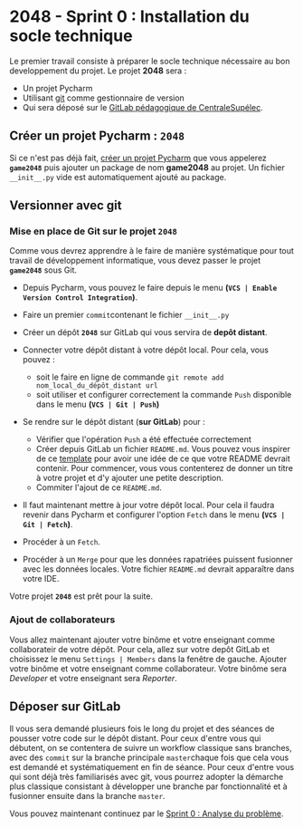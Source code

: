 # 2048 - Sprint 0 : Installation du socle technique


Le premier travail consiste à préparer le socle technique nécessaire au bon developpement du projet. Le projet **2048** sera :

+ Un projet Pycharm 
+ Utilisant [git](https://git-scm.com/) comme gestionnaire de version
+ Qui sera déposé sur le [GitLab pédagogique de CentraleSupélec](https://gitlab-student.centralesupelec.fr/).

## Créer un projet Pycharm : **`2048`**

Si ce n'est pas déjà fait, [créer un projet Pycharm](./pycharm.md) que vous appelerez **`game2048`** puis ajouter un package de nom **game2048** au projet. Un fichier `__init__.py` vide est automatiquement ajouté au package. 

## Versionner avec git

### Mise en place de Git sur le projet **`2048`**

Comme vous devrez apprendre à le faire de manière systématique pour tout travail de développement informatique, vous devez passer le projet **`game2048`** sous Git.

+ Depuis Pycharm, vous pouvez le faire depuis le menu **(`VCS | Enable Version Control Integration`)**.
+ Faire un premier `commit`contenant le fichier `__init__.py`
+  Créer un dépôt **`2048`** sur GitLab qui vous servira de **depôt distant**.
+  Connecter votre dépôt distant à votre dépôt local. Pour cela, vous pouvez :
	+ soit le faire en ligne de commande
			`git remote add nom_local_du_dépôt_distant url `
	+  soit utiliser et configurer  correctement la commande `Push` disponible dans le menu **(`VCS | Git | Push`)**

+ Se rendre sur le dépôt distant (**sur GitLab**) pour :
	+ Vérifier que l'opération `Push` a été effectuée correctement
	+ Créer depuis GitLab un fichier `README.md`. Vous pouvez vous inspirer de ce [template](https://gist.github.com/PurpleBooth/109311bb0361f32d87a2) pour avoir une idée de ce que votre README devrait contenir. Pour commencer, vous vous contenterez de donner un titre à votre projet et d'y ajouter une petite description.
	+ Commiter l'ajout de ce `README.md`.
	
+ Il faut maintenant mettre à jour votre dépôt local. Pour cela il faudra revenir dans Pycharm et configurer l'option `Fetch` dans le menu **(`VCS | Git | Fetch`)**.
+ Procéder à un `Fetch`.
+ Procéder à un `Merge` pour que les données rapatriées puissent fusionner avec les données locales. Votre fichier `README.md` devrait apparaître dans votre IDE.


Votre projet  **`2048`** est prêt pour la suite.


### Ajout de collaborateurs

Vous allez maintenant ajouter votre binôme et votre enseignant comme collaborateir de votre dépôt. Pour cela, allez sur votre depôt GitLab et choisissez le menu `Settings | Members` dans la fenêtre de gauche. Ajouter votre binôme et votre enseignant comme collaborateur. Votre binôme sera *Developer* et votre enseignant sera *Reporter*.


## Déposer sur GitLab

Il vous sera demandé plusieurs fois le long du projet et des séances de pousser votre code sur le dépôt distant. Pour ceux d'entre vous qui débutent, on se contentera de suivre un workflow classique sans branches, avec des `commit` sur la branche principale `master`chaque fois que cela vous est demandé et systématiquement en fin de séance.  Pour ceux d'entre vous qui sont déjà très familiarisés avec git, vous pourrez adopter la démarche plus classique consistant à développer une branche par fonctionnalité et à fusionner ensuite dans la branche `master`.


Vous pouvez maintenant continuez par le [Sprint 0 : Analyse du problème](./Sprint0Analyse.md).